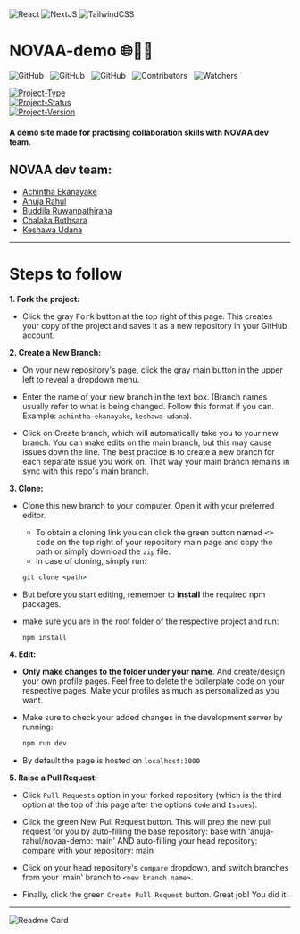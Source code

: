 ## <!--  -->

![React](https://img.shields.io/badge/-react-000?style=for-the-badge&logo=react)
![NextJS](https://img.shields.io/badge/-next.js-000?style=for-the-badge&logo=next.js)
![TailwindCSS](https://img.shields.io/badge/-tailwindcss-000?style=for-the-badge&logo=tailwindcss)

# NOVAA-demo 🌐🧑‍💻

![GitHub](https://img.shields.io/github/forks/anuja-rahul/novaa-demo?style=for-the-badge&logo=github)
&nbsp;
![GitHub](https://img.shields.io/github/license/anuja-rahul/novaa-demo?style=for-the-badge&logo=github)
&nbsp;
![GitHub](https://img.shields.io/github/stars/anuja-rahul/novaa-demo?style=for-the-badge&logo=github)
&nbsp;
![Contributors](https://img.shields.io/github/contributors/anuja-rahul/novaa-demo?style=for-the-badge&logo=github)
&nbsp;
![Watchers](https://img.shields.io/github/watchers/anuja-rahul/novaa-demo?style=for-the-badge&logo=github)

[![Project-Type](https://img.shields.io/badge/Project%20type-Frontend-darkblue.svg)](https://github.com/anuja-rahul/novaa-demo)
&nbsp;  
[![Project-Status](https://img.shields.io/badge/Project%20Status-working_on_basic_ui-yellow.svg)](https://github.com/anuja-rahul/novaa-demo)
&nbsp;  
[![Project-Version](https://img.shields.io/badge/Version-v0.1-green.svg)](https://github.com/anuja-rahul/shop-nextjs)

#### A demo site made for practising collaboration skills with NOVAA dev team.

## NOVAA dev team:

- [Achintha Ekanayake](https://github.com/MrAchintha1)
- [Anuja Rahul](https://github.com/anuja-rahul)
- [Buddila Ruwanpathirana](https://github.com/20230093Buddila)
- [Chalaka Buthsara](https://github.com/)
- [Keshawa Udana](https://github.com/KeshUdana)

---

# Steps to follow

**1. Fork the project:**

- Click the gray <kbd>Fork</kbd> button at the top right of this page. This creates your copy of the project and saves it as a new repository in your GitHub account.

**2. Create a New Branch:**

- On your new repository's page, click the gray main button in the upper left to reveal a dropdown menu.

- Enter the name of your new branch in the text box. (Branch names usually refer to what is being changed. Follow this format if you can. Example: `achintha-ekanayake`, `keshawa-udana`).

- Click on Create branch, which will automatically take you to your new branch. You can make edits on the main branch, but this may cause issues down the line. The best practice is to create a new branch for each separate issue you work on. That way your main branch remains in sync with this repo's main branch.

**3. Clone:**

- Clone this new branch to your computer. Open it with your preferred editor.

  - To obtain a cloning link you can click the green button named <kbd><> code</kbd> on the top right of your repository main page and copy the path or simply download the `zip` file.
  - In case of cloning, simply run:


  ```cmd
  git clone <path>
  ```

- But before you start editing, remember to <b>install</b> the required npm packages.

- make sure you are in the root folder of the respective project and run:

  ```cmd
  npm install
  ```

**4. Edit:**

- <b>Only make changes to the folder under your name</b>. And create/design your own profile pages. Feel free to delete the boilerplate code on your respective pages. Make your profiles as much as personalized as you want.

- Make sure to check your added changes in the development server by running:

  ```cmd
  npm run dev
  ```

- By default the page is hosted on `localhost:3000`

**5. Raise a Pull Request:**

- Click `Pull Requests` option in your forked repository (which is the third option at the top of this page after the options `Code` and `Issues`).

- Click the green New Pull Request button. This will prep the new pull request for you by auto-filling the base repository: base with 'anuja-rahul/novaa-demo: main' AND auto-filling your head repository: compare with your repository: main

- Click on your head repository's `compare` dropdown, and switch branches from your 'main' branch to `<new branch name>`.

- Finally, click the green `Create Pull Request` button. Great job! You did it!

---

![Readme Card](https://github-readme-stats.vercel.app/api/pin/?username=anuja-rahul&repo=novaa-demo&theme=nightowl)

